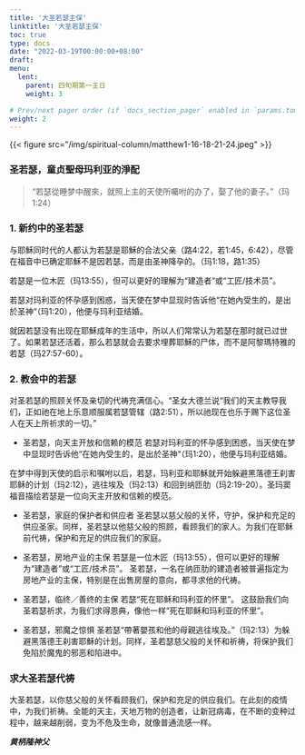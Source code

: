 ```yaml
---
title: '大圣若瑟主保'
linktitle: '大圣若瑟主保'
toc: true
type: docs
date: "2022-03-19T00:00:00+08:00"
draft:
menu:
  lent:
    parent: 四旬期第一主日
    weight: 3

# Prev/next pager order (if `docs_section_pager` enabled in `params.toml`)
weight: 2
---
```


{{< figure src="/img/spiritual-column/matthew1-16-18-21-24.jpeg" >}}

### 圣若瑟，童贞聖母玛利亚的淨配
> “若瑟從睡梦中醒來，就照上主的天使所囑咐的办了，娶了他的妻子。”（玛1:24）

### 1. 新约中的圣若瑟
与耶穌同时代的人都认为若瑟是耶穌的合法父亲（路4:22，若1:45，6:42），尽管在福音中已确定耶穌不是因若瑟，而是由圣神降孕的。（玛1:18，路1:35）

若瑟是一位木匠（玛13:55），但可以更好的理解为“建造者”或“工匠/技术员”。

若瑟对玛利亚的怀孕感到困惑，当天使在梦中显现时告诉他“在她內受生的，是出於圣神“（玛1:20），他便与玛利亚结婚。

就因若瑟没有出现在耶穌成年的生活中，所以人们常常认为若瑟在那时就已过世了。如果若瑟还活着，那么若瑟就会去要求埋葬耶穌的尸体，而不是阿黎瑪特雅的若瑟（玛27:57-60）。

### 2. 教会中的若瑟
对圣若瑟的照顾关怀及亲切的代祷充满信心。“圣女大德兰说“我们的天主教导我们，正如祂在地上乐意顺服属若瑟管辖（路2:51），所以祂现在也乐于赐下这位圣人在天上所祈求的一切。”

- 圣若瑟，向天主开放和信赖的模范
若瑟对玛利亚的怀孕感到困惑，当天使在梦中显现时告诉他“在她內受生的，是出於圣神“（玛1:20），他便与玛利亚结婚。

在梦中得到天使的启示和嘱咐以后，若瑟，玛利亚和耶穌就开始躲避黑落德王刹害耶稣的计划（玛2:12），逃往埃及（玛2:13）和回到纳匝肋（玛2:19-20）。圣玛窦福音描绘若瑟是一位向天主开放和信赖的模范。

- 圣若瑟，家庭的保护者和供应者
圣若瑟以慈父般的关怀，守护，保护和充足的供应圣家。同样，圣若瑟以他慈父般的照顾，看顾我们的家人。为我们在耶稣前代祷，保护和充足的供应我们的家庭。

- 圣若瑟，房地产业的主保
若瑟是一位木匠（玛13:55），但可以更好的理解为“建造者”或“工匠/技术员”。
圣若瑟，一名在纳匝肋的建造者被普遍指定为房地产业的主保，特别是在出售房屋的意向，都寻求他的代祷。

- 圣若瑟，临终／善终的主保
若瑟“死在耶稣和玛利亚的怀里”。
这鼓励我们向圣若瑟祈求，为我们求得恩典，像他一样“死在耶稣和玛利亚的怀里”。

- 圣若瑟，邪魔之惊惧
圣若瑟“帶著嬰孩和他的母親逃往埃及。”（玛2:13）为躲避黑落德王刹害耶穌的计划。同样，圣若瑟慈父般的关怀和祈祷，将保护我们免陷於魔鬼的邪恶和陷进中。

### 求大圣若瑟代祷
大圣若瑟，以你慈父般的关怀看顾我们，保护和充足的供应我们。在此刻的疫情中，为我们祈祷。全能的天主，天地万物的创造者，让新冠病毒，在不断的变种过程中，越来越削弱，变为不危及生命，就像普通流感一样。


___黄柄隆神父___
